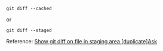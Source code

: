 ```shell
git diff --cached
```
or
```shell
git diff --staged
```

Reference: [Show git diff on file in staging area [duplicate]Ask](https://stackoverflow.com/questions/3527856/show-git-diff-on-file-in-staging-area)